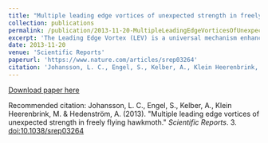 ```yaml
---
title: "Multiple leading edge vortices of unexpected strength in freely flying hawkmoth"
collection: publications
permalink: /publication/2013-11-20-MultipleLeadingEdgeVorticesOfUnexpectedStrengthInFreelyFlyingHawkmoth
excerpt: 'The Leading Edge Vortex (LEV) is a universal mechanism enhancing lift in flying organisms. LEVs, generally illustrated as a single vortex attached to the wing throughout the downstroke, have not been studied quantitatively in freely flying insects. Previous findings are either qualitative or from flappers and tethered insects. We measure the flow above the wing of freely flying hawkmoths and find multiple simultaneous LEVs of varying strength and structure along the wingspan. At the inner wing there is a single, attached LEV, while at mid wing there are multiple LEVs, and towards the wingtip flow separates. At mid wing the LEV circulation is ~40% higher than in the wake, implying that the circulation unrelated to the LEV may reduce lift. The strong and complex LEV suggests relatively high flight power in hawmoths. The variable LEV structure may result in variable force production, influencing flight control in the animals.'
date: 2013-11-20
venue: 'Scientific Reports'
paperurl: 'https://www.nature.com/articles/srep03264'
citation: 'Johansson, L. C., Engel, S., Kelber, A., Klein Heerenbrink, M. & Hedenström, A. (2013). &quot;Multiple leading edge vortices of unexpected strength in freely flying hawkmoth.&quot; <i>Scientific Reports</i>. 3. doi:10.1038/srep03264'
---
```


[Download paper here](https://www.nature.com/articles/srep03264.pdf)

Recommended citation: Johansson, L. C., Engel, S., Kelber, A., Klein Heerenbrink, M. & Hedenström, A. (2013). &quot;Multiple leading edge vortices of unexpected strength in freely flying hawkmoth.&quot; <i>Scientific Reports</i>. 3. [doi:10.1038/srep03264](http://dx.doi.org/10.1038/srep03264)
